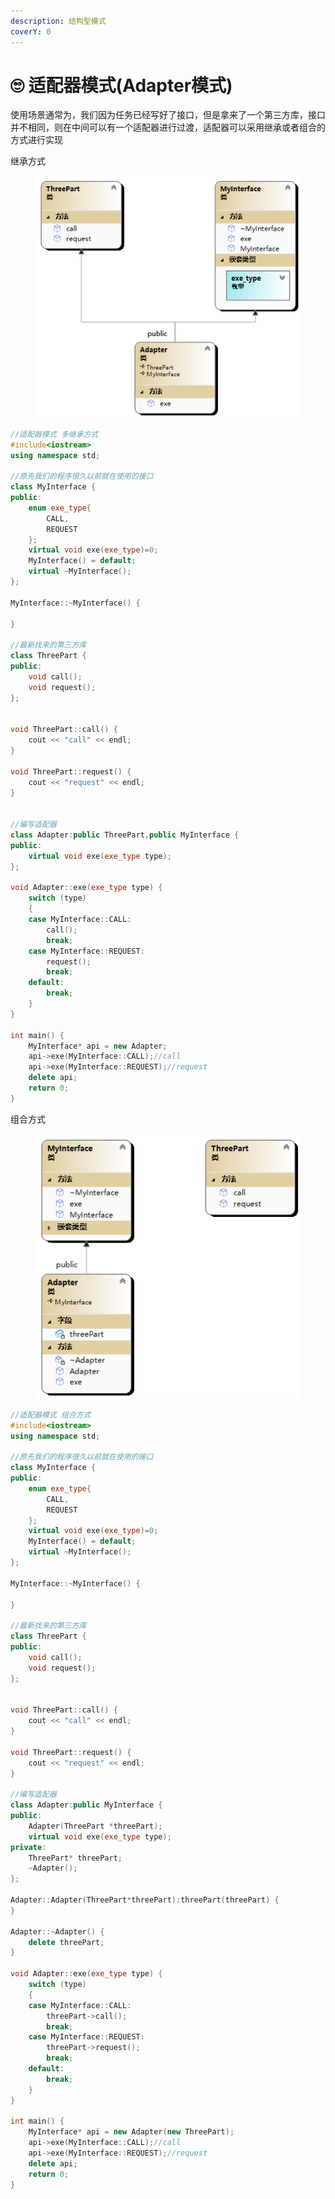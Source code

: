 ```yaml
---
description: 结构型模式
coverY: 0
---
```


# 🙄 适配器模式(Adapter模式)

使用场景通常为，我们因为任务已经写好了接口，但是拿来了一个第三方库，接口并不相同，则在中间可以有一个适配器进行过渡，适配器可以采用继承或者组合的方式进行实现

继承方式

<figure><img src="../../../.gitbook/assets/ClassDiagram22.png" alt=""><figcaption></figcaption></figure>

```cpp
//适配器模式 多继承方式
#include<iostream>
using namespace std;

//原先我们的程序很久以前就在使用的接口
class MyInterface {
public:
	enum exe_type{
		CALL,
		REQUEST
	};
	virtual void exe(exe_type)=0;
	MyInterface() = default;
	virtual ~MyInterface();
};

MyInterface::~MyInterface() {

}

//最新找来的第三方库
class ThreePart {
public:
	void call();
	void request();
};


void ThreePart::call() {
	cout << "call" << endl;
}

void ThreePart::request() {
	cout << "request" << endl;
}


//编写适配器
class Adapter:public ThreePart,public MyInterface {
public:
	virtual void exe(exe_type type);
};

void Adapter::exe(exe_type type) {
	switch (type)
	{
	case MyInterface::CALL:
		call();
		break;
	case MyInterface::REQUEST:
		request();
		break;
	default:
		break;
	}
}

int main() {
	MyInterface* api = new Adapter;
	api->exe(MyInterface::CALL);//call
	api->exe(MyInterface::REQUEST);//request
	delete api;
	return 0;
}

```

组合方式

<figure><img src="../../../.gitbook/assets/ClassDiagram23.png" alt=""><figcaption></figcaption></figure>

```cpp
//适配器模式 组合方式
#include<iostream>
using namespace std;

//原先我们的程序很久以前就在使用的接口
class MyInterface {
public:
	enum exe_type{
		CALL,
		REQUEST
	};
	virtual void exe(exe_type)=0;
	MyInterface() = default;
	virtual ~MyInterface();
};

MyInterface::~MyInterface() {

}

//最新找来的第三方库
class ThreePart {
public:
	void call();
	void request();
};


void ThreePart::call() {
	cout << "call" << endl;
}

void ThreePart::request() {
	cout << "request" << endl;
}

//编写适配器
class Adapter:public MyInterface {
public:
	Adapter(ThreePart *threePart);
	virtual void exe(exe_type type);
private:
	ThreePart* threePart;
	~Adapter();
};

Adapter::Adapter(ThreePart*threePart):threePart(threePart) {
}

Adapter::~Adapter() {
	delete threePart;
}

void Adapter::exe(exe_type type) {
	switch (type)
	{
	case MyInterface::CALL:
		threePart->call();
		break;
	case MyInterface::REQUEST:
		threePart->request();
		break;
	default:
		break;
	}
}

int main() {
	MyInterface* api = new Adapter(new ThreePart);
	api->exe(MyInterface::CALL);//call
	api->exe(MyInterface::REQUEST);//request
	delete api;
	return 0;
}

```
